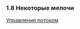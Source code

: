 ### 1.8 Некоторые мелочи

[Управления потоком](https://github.com/unixlinuxgeek/The_Go_Programming_Language/blob/main/lessons/chapter1/1.8/1.%D0%A3%D0%BF%D1%80%D0%B0%D0%B2%D0%BB%D0%B5%D0%BD%D0%B8%D0%B5_%D0%BF%D0%BE%D1%82%D0%BE%D0%BA%D0%BE%D0%BC.md)
